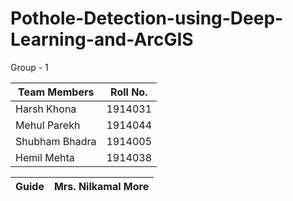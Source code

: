 # Pothole-Detection-using-Deep-Learning-and-ArcGIS


Group - 1

| Team Members | Roll No. |
| ----------- | ----------- |
| Harsh Khona      | 1914031       | 
| Mehul Parekh   | 1914044        |
| Shubham Bhadra | 1914005|
| Hemil Mehta | 1914038 |


| Guide | Mrs. Nilkamal More | 
| ----------- | ----------- |

